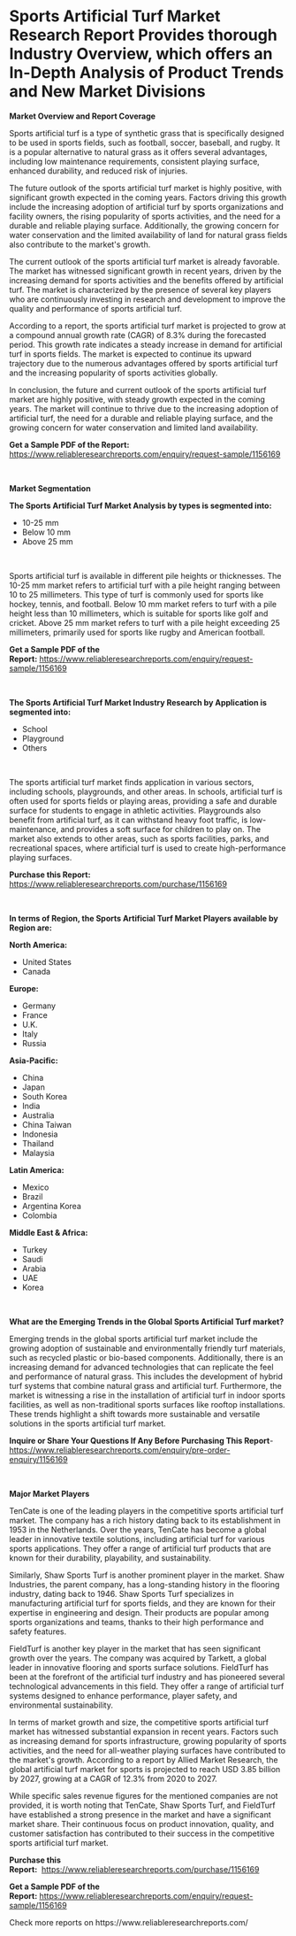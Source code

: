 <p><h1>Sports Artificial Turf Market Research Report Provides thorough Industry Overview, which offers an In-Depth Analysis of Product Trends and New Market Divisions</h1></p><p><strong>Market Overview and Report Coverage</strong></p>
<p><p>Sports artificial turf is a type of synthetic grass that is specifically designed to be used in sports fields, such as football, soccer, baseball, and rugby. It is a popular alternative to natural grass as it offers several advantages, including low maintenance requirements, consistent playing surface, enhanced durability, and reduced risk of injuries.</p><p>The future outlook of the sports artificial turf market is highly positive, with significant growth expected in the coming years. Factors driving this growth include the increasing adoption of artificial turf by sports organizations and facility owners, the rising popularity of sports activities, and the need for a durable and reliable playing surface. Additionally, the growing concern for water conservation and the limited availability of land for natural grass fields also contribute to the market's growth.</p><p>The current outlook of the sports artificial turf market is already favorable. The market has witnessed significant growth in recent years, driven by the increasing demand for sports activities and the benefits offered by artificial turf. The market is characterized by the presence of several key players who are continuously investing in research and development to improve the quality and performance of sports artificial turf.</p><p>According to a report, the sports artificial turf market is projected to grow at a compound annual growth rate (CAGR) of 8.3% during the forecasted period. This growth rate indicates a steady increase in demand for artificial turf in sports fields. The market is expected to continue its upward trajectory due to the numerous advantages offered by sports artificial turf and the increasing popularity of sports activities globally.</p><p>In conclusion, the future and current outlook of the sports artificial turf market are highly positive, with steady growth expected in the coming years. The market will continue to thrive due to the increasing adoption of artificial turf, the need for a durable and reliable playing surface, and the growing concern for water conservation and limited land availability.</p></p>
<p><strong>Get a Sample PDF of the Report:</strong> <a href="https://www.reliableresearchreports.com/enquiry/request-sample/1156169">https://www.reliableresearchreports.com/enquiry/request-sample/1156169</a></p>
<p>&nbsp;</p>
<p><strong>Market Segmentation</strong></p>
<p><strong>The Sports Artificial Turf Market Analysis by types is segmented into:</strong></p>
<p><ul><li>10-25 mm</li><li>Below 10 mm</li><li>Above 25 mm</li></ul></p>
<p>&nbsp;</p>
<p><p>Sports artificial turf is available in different pile heights or thicknesses. The 10-25 mm market refers to artificial turf with a pile height ranging between 10 to 25 millimeters. This type of turf is commonly used for sports like hockey, tennis, and football. Below 10 mm market refers to turf with a pile height less than 10 millimeters, which is suitable for sports like golf and cricket. Above 25 mm market refers to turf with a pile height exceeding 25 millimeters, primarily used for sports like rugby and American football.</p></p>
<p><strong>Get a Sample PDF of the Report:</strong>&nbsp;<a href="https://www.reliableresearchreports.com/enquiry/request-sample/1156169">https://www.reliableresearchreports.com/enquiry/request-sample/1156169</a></p>
<p>&nbsp;</p>
<p><strong>The Sports Artificial Turf Market Industry Research by Application is segmented into:</strong></p>
<p><ul><li>School</li><li>Playground</li><li>Others</li></ul></p>
<p>&nbsp;</p>
<p><p>The sports artificial turf market finds application in various sectors, including schools, playgrounds, and other areas. In schools, artificial turf is often used for sports fields or playing areas, providing a safe and durable surface for students to engage in athletic activities. Playgrounds also benefit from artificial turf, as it can withstand heavy foot traffic, is low-maintenance, and provides a soft surface for children to play on. The market also extends to other areas, such as sports facilities, parks, and recreational spaces, where artificial turf is used to create high-performance playing surfaces.</p></p>
<p><strong>Purchase this Report:</strong>&nbsp; <a href="https://www.reliableresearchreports.com/purchase/1156169">https://www.reliableresearchreports.com/purchase/1156169</a></p>
<p>&nbsp;</p>
<p><strong>In terms of Region, the Sports Artificial Turf Market Players available by Region are:</strong></p>
<p>
    <p> <strong> North America: </strong>
        <ul>
            <li>United States</li>
            <li>Canada</li>
        </ul>
        </p> 
    <p> <strong> Europe: </strong>
        <ul>
            <li>Germany</li>
            <li>France</li>
            <li>U.K.</li>
            <li>Italy</li>
            <li>Russia</li>
        </ul>
        </p> 
    <p> <strong> Asia-Pacific: </strong>
        <ul>
            <li>China</li>
            <li>Japan</li>
            <li>South Korea</li>
            <li>India</li>
            <li>Australia</li>
            <li>China Taiwan</li>
            <li>Indonesia</li>
            <li>Thailand</li>
            <li>Malaysia</li>
        </ul>
        </p> 
    <p> <strong> Latin America: </strong>
        <ul>
            <li>Mexico</li>
            <li>Brazil</li>
            <li>Argentina Korea</li>
            <li>Colombia</li>
        </ul>
        </p> 
    <p> <strong> Middle East & Africa: </strong>
        <ul>
            <li>Turkey</li>
            <li>Saudi</li>
            <li>Arabia</li>
            <li>UAE</li>
            <li>Korea</li>
        </ul>
    </p>
    </p>
<p>&nbsp;</p>
<p><strong>What are the Emerging Trends in the Global Sports Artificial Turf market?</strong></p>
<p><p>Emerging trends in the global sports artificial turf market include the growing adoption of sustainable and environmentally friendly turf materials, such as recycled plastic or bio-based components. Additionally, there is an increasing demand for advanced technologies that can replicate the feel and performance of natural grass. This includes the development of hybrid turf systems that combine natural grass and artificial turf. Furthermore, the market is witnessing a rise in the installation of artificial turf in indoor sports facilities, as well as non-traditional sports surfaces like rooftop installations. These trends highlight a shift towards more sustainable and versatile solutions in the sports artificial turf market.</p></p>
<p><strong>Inquire or Share Your Questions If Any Before Purchasing This Report</strong>- <a href="https://www.reliableresearchreports.com/enquiry/pre-order-enquiry/1156169">https://www.reliableresearchreports.com/enquiry/pre-order-enquiry/1156169</a></p>
<p>&nbsp;</p>
<p><strong>Major Market Players</strong></p>
<p><p>TenCate is one of the leading players in the competitive sports artificial turf market. The company has a rich history dating back to its establishment in 1953 in the Netherlands. Over the years, TenCate has become a global leader in innovative textile solutions, including artificial turf for various sports applications. They offer a range of artificial turf products that are known for their durability, playability, and sustainability.</p><p>Similarly, Shaw Sports Turf is another prominent player in the market. Shaw Industries, the parent company, has a long-standing history in the flooring industry, dating back to 1946. Shaw Sports Turf specializes in manufacturing artificial turf for sports fields, and they are known for their expertise in engineering and design. Their products are popular among sports organizations and teams, thanks to their high performance and safety features.</p><p>FieldTurf is another key player in the market that has seen significant growth over the years. The company was acquired by Tarkett, a global leader in innovative flooring and sports surface solutions. FieldTurf has been at the forefront of the artificial turf industry and has pioneered several technological advancements in this field. They offer a range of artificial turf systems designed to enhance performance, player safety, and environmental sustainability.</p><p>In terms of market growth and size, the competitive sports artificial turf market has witnessed substantial expansion in recent years. Factors such as increasing demand for sports infrastructure, growing popularity of sports activities, and the need for all-weather playing surfaces have contributed to the market's growth. According to a report by Allied Market Research, the global artificial turf market for sports is projected to reach USD 3.85 billion by 2027, growing at a CAGR of 12.3% from 2020 to 2027.</p><p>While specific sales revenue figures for the mentioned companies are not provided, it is worth noting that TenCate, Shaw Sports Turf, and FieldTurf have established a strong presence in the market and have a significant market share. Their continuous focus on product innovation, quality, and customer satisfaction has contributed to their success in the competitive sports artificial turf market.</p></p>
<p><strong>Purchase this Report:</strong>&nbsp;&nbsp;<a href="https://www.reliableresearchreports.com/purchase/1156169">https://www.reliableresearchreports.com/purchase/1156169</a></p>
<p></p>
<p><strong>Get a Sample PDF of the Report:</strong>&nbsp;<a href="https://www.reliableresearchreports.com/enquiry/request-sample/1156169">https://www.reliableresearchreports.com/enquiry/request-sample/1156169</a></p>
<p>Check more reports on https://www.reliableresearchreports.com/</p>